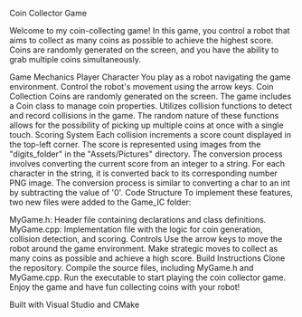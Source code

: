Coin Collector Game

Welcome to my coin-collecting game! In this game, you control a robot that aims to collect as many coins as possible to achieve the highest score. Coins are randomly generated on the screen, and you have the ability to grab multiple coins simultaneously.

Game Mechanics
Player Character
You play as a robot navigating the game environment.
Control the robot's movement using the arrow keys.
Coin Collection
Coins are randomly generated on the screen.
The game includes a Coin class to manage coin properties.
Utilizes collision functions to detect and record collisions in the game.
The random nature of these functions allows for the possibility of picking up multiple coins at once with a single touch.
Scoring System
Each collision increments a score count displayed in the top-left corner.
The score is represented using images from the "digits_folder" in the "Assets/Pictures" directory.
The conversion process involves converting the current score from an integer to a string. For each character in the string, it is converted back to its corresponding number PNG image. The conversion process is similar to converting a char to an int by subtracting the value of '0'.
Code Structure
To implement these features, two new files were added to the Game_IC folder:

MyGame.h: Header file containing declarations and class definitions.
MyGame.cpp: Implementation file with the logic for coin generation, collision detection, and scoring.
Controls
Use the arrow keys to move the robot around the game environment.
Make strategic moves to collect as many coins as possible and achieve a high score.
Build Instructions
Clone the repository.
Compile the source files, including MyGame.h and MyGame.cpp.
Run the executable to start playing the coin collector game.
Enjoy the game and have fun collecting coins with your robot!

Built with Visual Studio and CMake
